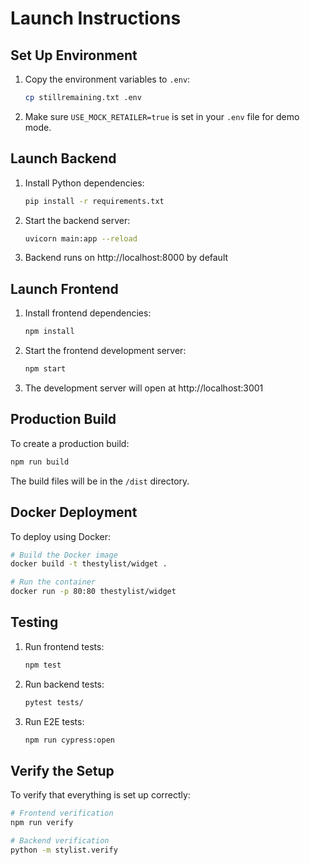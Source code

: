 # Launch Instructions

## Set Up Environment

1. Copy the environment variables to `.env`:
   ```bash
   cp stillremaining.txt .env
   ```

2. Make sure `USE_MOCK_RETAILER=true` is set in your `.env` file for demo mode.

## Launch Backend

1. Install Python dependencies:
   ```bash
   pip install -r requirements.txt
   ```

2. Start the backend server:
   ```bash
   uvicorn main:app --reload
   ```

3. Backend runs on http://localhost:8000 by default

## Launch Frontend

1. Install frontend dependencies:
   ```bash
   npm install
   ```

2. Start the frontend development server:
   ```bash
   npm start
   ```

3. The development server will open at http://localhost:3001

## Production Build

To create a production build:

```bash
npm run build
```

The build files will be in the `/dist` directory.

## Docker Deployment

To deploy using Docker:

```bash
# Build the Docker image
docker build -t thestylist/widget .

# Run the container
docker run -p 80:80 thestylist/widget
```

## Testing

1. Run frontend tests:
   ```bash
   npm test
   ```

2. Run backend tests:
   ```bash
   pytest tests/
   ```

3. Run E2E tests:
   ```bash
   npm run cypress:open
   ```

## Verify the Setup

To verify that everything is set up correctly:

```bash
# Frontend verification
npm run verify

# Backend verification
python -m stylist.verify
```